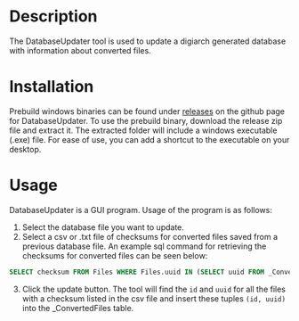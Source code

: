 # Description
The DatabaseUpdater tool is used to update a digiarch generated database with information about converted files.

# Installation
Prebuild windows binaries can be found under [releases](https://github.com/aarhusstadsarkiv/DatabaseUpdater/releases) on the github page for DatabaseUpdater. To use the prebuild binary, download the release zip file and extract it. The extracted folder will include a windows executable (.exe) file. For ease of use, you can add a shortcut to the executable on your desktop.

# Usage
DatabaseUpdater is a GUI program. Usage of the program is as follows:
1. Select the database file you want to update.
2. Select a csv or .txt file of checksums for converted files saved from a previous database file. 
An example sql command for retrieving the checksums for converted files can be seen below:
```sql
SELECT checksum FROM Files WHERE Files.uuid IN (SELECT uuid FROM _ConvertedFiles);
```
3. Click the update button. The tool will find the `id` and `uuid` for all the files with a checksum listed in the csv file and insert these tuples `(id, uuid)` into the _ConvertedFiles table.
